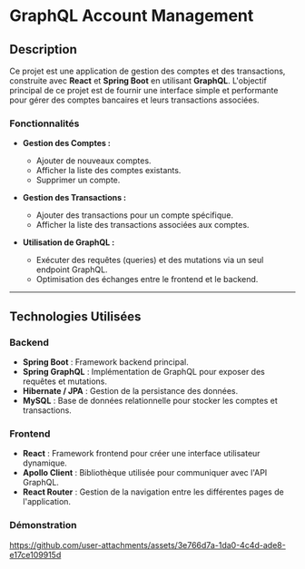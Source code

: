 # **GraphQL Account Management**

## **Description**
Ce projet est une application de gestion des comptes et des transactions, construite avec **React** et **Spring Boot** en utilisant **GraphQL**. L'objectif principal de ce projet est de fournir une interface simple et performante pour gérer des comptes bancaires et leurs transactions associées.

### **Fonctionnalités**
- **Gestion des Comptes :**
  - Ajouter de nouveaux comptes.
  - Afficher la liste des comptes existants.
  - Supprimer un compte.

- **Gestion des Transactions :**
  - Ajouter des transactions pour un compte spécifique.
  - Afficher la liste des transactions associées aux comptes.

- **Utilisation de GraphQL :**
  - Exécuter des requêtes (queries) et des mutations via un seul endpoint GraphQL.
  - Optimisation des échanges entre le frontend et le backend.

---

## **Technologies Utilisées**

### **Backend**
- **Spring Boot** : Framework backend principal.
- **Spring GraphQL** : Implémentation de GraphQL pour exposer des requêtes et mutations.
- **Hibernate / JPA** : Gestion de la persistance des données.
- **MySQL** : Base de données relationnelle pour stocker les comptes et transactions.

### **Frontend**
- **React** : Framework frontend pour créer une interface utilisateur dynamique.
- **Apollo Client** : Bibliothèque utilisée pour communiquer avec l'API GraphQL.
- **React Router** : Gestion de la navigation entre les différentes pages de l'application.
### **Démonstration**
https://github.com/user-attachments/assets/3e766d7a-1da0-4c4d-ade8-e17ce109915d

